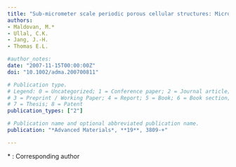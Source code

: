 ```yaml
---
title: "Sub-micrometer scale periodic porous cellular structures: Microframes prepared by holographic interference lithography"
authors:
- Maldovan, M.*
- Ullal, C.K.
- Jang, J.-H.
- Thomas E.L.

#author_notes:
date: "2007-11-15T00:00:00Z"
doi: "10.1002/adma.200700811"

# Publication type.
# Legend: 0 = Uncategorized; 1 = Conference paper; 2 = Journal article;
# 3 = Preprint / Working Paper; 4 = Report; 5 = Book; 6 = Book section;
# 7 = Thesis; 8 = Patent
publication_types: ["2"]

# Publication name and optional abbreviated publication name.
publication: "*Advanced Materials*, **19**, 3809-+"

---
```

\* : Corresponding author
